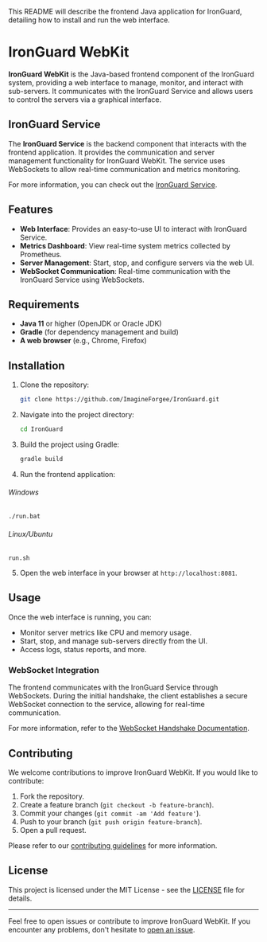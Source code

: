 This README will describe the frontend Java application for IronGuard, detailing how to install and run the web interface.
# IronGuard WebKit

**IronGuard WebKit** is the Java-based frontend component of the IronGuard system, providing a web interface to manage, monitor, and interact with sub-servers. It communicates with the IronGuard Service and allows users to control the servers via a graphical interface.

## IronGuard Service

The **IronGuard Service** is the backend component that interacts with the frontend application. It provides the communication and server management functionality for IronGuard WebKit. The service uses WebSockets to allow real-time communication and metrics monitoring.

For more information, you can check out the [IronGuard Service](https://github.com/ImagineForgee/IronGuard).

## Features

- **Web Interface**: Provides an easy-to-use UI to interact with IronGuard Service.
- **Metrics Dashboard**: View real-time system metrics collected by Prometheus.
- **Server Management**: Start, stop, and configure servers via the web UI.
- **WebSocket Communication**: Real-time communication with the IronGuard Service using WebSockets.

## Requirements

- **Java 11** or higher (OpenJDK or Oracle JDK)
- **Gradle** (for dependency management and build)
- **A web browser** (e.g., Chrome, Firefox)

## Installation

1. Clone the repository:
   ```bash
   git clone https://github.com/ImagineForgee/IronGuard.git
   ```

2. Navigate into the project directory:
    
    ```bash
    cd IronGuard
    ```
    
3. Build the project using Gradle:
    
    ```bash
    gradle build
    ```
    
4. Run the frontend application:

###### Windows
```bash
./run.bat
```
###### Linux/Ubuntu

```
run.sh
```
    
5. Open the web interface in your browser at `http://localhost:8081`.
    

## Usage

Once the web interface is running, you can:

- Monitor server metrics like CPU and memory usage.
- Start, stop, and manage sub-servers directly from the UI.
- Access logs, status reports, and more.

### WebSocket Integration

The frontend communicates with the IronGuard Service through WebSockets. During the initial handshake, the client establishes a secure WebSocket connection to the service, allowing for real-time communication.

For more information, refer to the [WebSocket Handshake Documentation](https://github.com/ImagineForgee/IronGuard/wiki/Three-Way-Handshake-WebSockets).

## Contributing

We welcome contributions to improve IronGuard WebKit. If you would like to contribute:

1. Fork the repository.
2. Create a feature branch (`git checkout -b feature-branch`).
3. Commit your changes (`git commit -am 'Add feature'`).
4. Push to your branch (`git push origin feature-branch`).
5. Open a pull request.

Please refer to our [contributing guidelines](https://github.com/ImagineForgee/IronGuard/wiki/CONTRIBUTING) for more information.

## License

This project is licensed under the MIT License - see the [LICENSE](https://github.com/ImagineForgee/IronGuard?tab=MIT-1-ov-file) file for details.

---

Feel free to open issues or contribute to improve IronGuard WebKit. If you encounter any problems, don't hesitate to [open an issue](https://github.com/ImagineForgee/IronGuard/issues).

